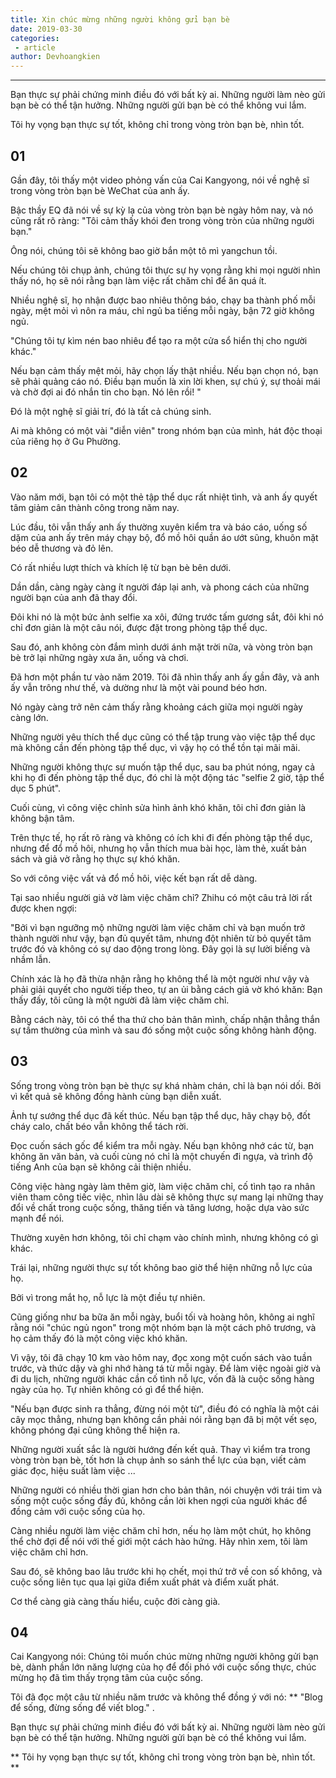 ```yaml
---
title: Xin chúc mừng những người không gửi bạn bè
date: 2019-03-30
categories:
 - article
author: Devhoangkien
---
```

---


Bạn thực sự phải chứng minh điều đó với bất kỳ ai. Những người làm nèo gửi bạn bè có thể tận hưởng. Những người gửi bạn bè có thể không vui lắm.

Tôi hy vọng bạn thực sự tốt, không chỉ trong vòng tròn bạn bè, nhìn tốt.

## 01

Gần đây, tôi thấy một video phỏng vấn của Cai Kangyong, nói về nghệ sĩ trong vòng tròn bạn bè WeChat của anh ấy.

Bậc thầy EQ đã nói về sự kỳ lạ của vòng tròn bạn bè ngày hôm nay, và nó cũng rất rõ ràng: "Tôi cảm thấy khói đen trong vòng tròn của những người bạn."

Ông nói, chúng tôi sẽ không bao giờ bắn một tô mì yangchun tồi.

Nếu chúng tôi chụp ảnh, chúng tôi thực sự hy vọng rằng khi mọi người nhìn thấy nó, họ sẽ nói rằng bạn làm việc rất chăm chỉ để ăn quá ít.

Nhiều nghệ sĩ, họ nhận được bao nhiêu thông báo, chạy ba thành phố mỗi ngày, mệt mỏi vì nôn ra máu, chỉ ngủ ba tiếng mỗi ngày, bận 72 giờ không ngủ.

"Chúng tôi tự kìm nén bao nhiêu để tạo ra một cửa sổ hiển thị cho người khác."

Nếu bạn cảm thấy mệt mỏi, hãy chọn lấy thật nhiều. Nếu bạn chọn nó, bạn sẽ phải quảng cáo nó. Điều bạn muốn là xin lời khen, sự chú ý, sự thoải mái và chờ đợi ai đó nhắn tin cho bạn. Nó lên rồi! "

Đó là một nghệ sĩ giải trí, đó là tất cả chúng sinh.

Ai mà không có một vài "diễn viên" trong nhóm bạn của mình, hát độc thoại của riêng họ ở Gu Phường.

## 02

Vào năm mới, bạn tôi có một thẻ tập thể dục rất nhiệt tình, và anh ấy quyết tâm giảm cân thành công trong năm nay.

Lúc đầu, tôi vẫn thấy anh ấy thường xuyên kiểm tra và báo cáo, uống số dặm của anh ấy trên máy chạy bộ, đổ mồ hôi quần áo ướt sũng, khuôn mặt béo dễ thương và đỏ lên.

Có rất nhiều lượt thích và khích lệ từ bạn bè bên dưới.

Dần dần, càng ngày càng ít người đáp lại anh, và phong cách của những người bạn của anh đã thay đổi.

Đôi khi nó là một bức ảnh selfie xa xôi, đứng trước tấm gương sắt, đôi khi nó chỉ đơn giản là một câu nói, được đặt trong phòng tập thể dục.

Sau đó, anh không còn đắm mình dưới ánh mặt trời nữa, và vòng tròn bạn bè trở lại những ngày xưa ăn, uống và chơi.

Đã hơn một phần tư vào năm 2019. Tôi đã nhìn thấy anh ấy gần đây, và anh ấy vẫn trông như thế, và dường như là một vài pound béo hơn.

Nó ngày càng trở nên cảm thấy rằng khoảng cách giữa mọi người ngày càng lớn.

Những người yêu thích thể dục cũng có thể tập trung vào việc tập thể dục mà không cần đến phòng tập thể dục, vì vậy họ có thể tồn tại mãi mãi.

Những người không thực sự muốn tập thể dục, sau ba phút nóng, ngay cả khi họ đi đến phòng tập thể dục, đó chỉ là một động tác "selfie 2 giờ, tập thể dục 5 phút".

Cuối cùng, vì công việc chỉnh sửa hình ảnh khó khăn, tôi chỉ đơn giản là không bận tâm.

Trên thực tế, họ rất rõ ràng và không có ích khi đi đến phòng tập thể dục, nhưng để đổ mồ hôi, nhưng họ vẫn thích mua bài học, làm thẻ, xuất bản sách và giả vờ rằng họ thực sự khó khăn.

So với công việc vất vả đổ mồ hôi, việc kết bạn rất dễ dàng.

Tại sao nhiều người giả vờ làm việc chăm chỉ? Zhihu có một câu trả lời rất được khen ngợi:

"Bởi vì bạn ngưỡng mộ những người làm việc chăm chỉ và bạn muốn trở thành người như vậy, bạn đủ quyết tâm, nhưng đột nhiên từ bỏ quyết tâm trước đó và không có sự dao động trong lòng. Đây gọi là sự lười biếng và nhầm lẫn.

Chính xác là họ đã thừa nhận rằng họ không thể là một người như vậy và phải giải quyết cho người tiếp theo, tự an ủi bằng cách giả vờ khó khăn: Bạn thấy đấy, tôi cũng là một người đã làm việc chăm chỉ.

Bằng cách này, tôi có thể tha thứ cho bản thân mình, chấp nhận thẳng thắn sự tầm thường của mình và sau đó sống một cuộc sống không hành động.

## 03

Sống trong vòng tròn bạn bè thực sự khá nhàm chán, chỉ là bạn nói dối. Bởi vì kết quả sẽ không đồng hành cùng bạn diễn xuất.

Ảnh tự sướng thể dục đã kết thúc. Nếu bạn tập thể dục, hãy chạy bộ, đốt cháy calo, chất béo vẫn không thể tách rời.

Đọc cuốn sách gốc để kiểm tra mỗi ngày. Nếu bạn không nhớ các từ, bạn không ăn văn bản, và cuối cùng nó chỉ là một chuyến đi ngựa, và trình độ tiếng Anh của bạn sẽ không cải thiện nhiều.

Công việc hàng ngày làm thêm giờ, làm việc chăm chỉ, cố tình tạo ra nhân viên tham công tiếc việc, nhìn lâu dài sẽ không thực sự mang lại những thay đổi về chất trong cuộc sống, thăng tiến và tăng lương, hoặc dựa vào sức mạnh để nói.

Thường xuyên hơn không, tôi chỉ chạm vào chính mình, nhưng không có gì khác.

Trái lại, những người thực sự tốt không bao giờ thể hiện những nỗ lực của họ.

Bởi vì trong mắt họ, nỗ lực là một điều tự nhiên.

Cũng giống như ba bữa ăn mỗi ngày, buổi tối và hoàng hôn, không ai nghĩ rằng nói "chúc ngủ ngon" trong một nhóm bạn là một cách phô trương, và họ cảm thấy đó là một công việc khó khăn.

Vì vậy, tôi đã chạy 10 km vào hôm nay, đọc xong một cuốn sách vào tuần trước, và thức dậy và ghi nhớ hàng tá từ mỗi ngày. Để làm việc ngoài giờ và đi du lịch, những người khác cần cố tình nỗ lực, vốn đã là cuộc sống hàng ngày của họ. Tự nhiên không có gì để thể hiện.

"Nếu bạn được sinh ra thẳng, đừng nói một từ", điều đó có nghĩa là một cái cây mọc thẳng, nhưng bạn không cần phải nói rằng bạn đã bị một vết sẹo, không phóng đại cũng không thể hiện ra.

Những người xuất sắc là người hướng đến kết quả. Thay vì kiểm tra trong vòng tròn bạn bè, tốt hơn là chụp ảnh so sánh thể lực của bạn, viết cảm giác đọc, hiệu suất làm việc ...

Những người có nhiều thời gian hơn cho bản thân, nói chuyện với trái tim và sống một cuộc sống đầy đủ, không cần lời khen ngợi của người khác để đồng cảm với cuộc sống của họ.

Càng nhiều người làm việc chăm chỉ hơn, nếu họ làm một chút, họ không thể chờ đợi để nói với thế giới một cách hào hứng. Hãy nhìn xem, tôi làm việc chăm chỉ hơn.

Sau đó, sẽ không bao lâu trước khi họ chết, mọi thứ trở về con số không, và cuộc sống liên tục qua lại giữa điểm xuất phát và điểm xuất phát.

Cơ thể càng già càng thấu hiểu, cuộc đời càng già.

## 04

Cai Kangyong nói: Chúng tôi muốn chúc mừng những người không gửi bạn bè, dành phần lớn năng lượng của họ để đối phó với cuộc sống thực, chúc mừng họ đã tìm thấy trọng tâm của cuộc sống.

Tôi đã đọc một câu từ nhiều năm trước và không thể đồng ý với nó: ** "Blog để sống, đừng sống để viết blog." .

Bạn thực sự phải chứng minh điều đó với bất kỳ ai. Những người làm nèo gửi bạn bè có thể tận hưởng. Những người gửi bạn bè có thể không vui lắm.

** Tôi hy vọng bạn thực sự tốt, không chỉ trong vòng tròn bạn bè, nhìn tốt. **